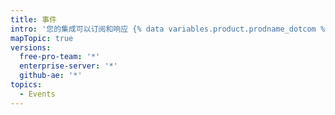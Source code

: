 ```yaml
---
title: 事件
intro: '您的集成可以订阅和响应 {% data variables.product.prodname_dotcom %} 上的事件。'
mapTopic: true
versions:
  free-pro-team: '*'
  enterprise-server: '*'
  github-ae: '*'
topics:
  - Events
---
```


